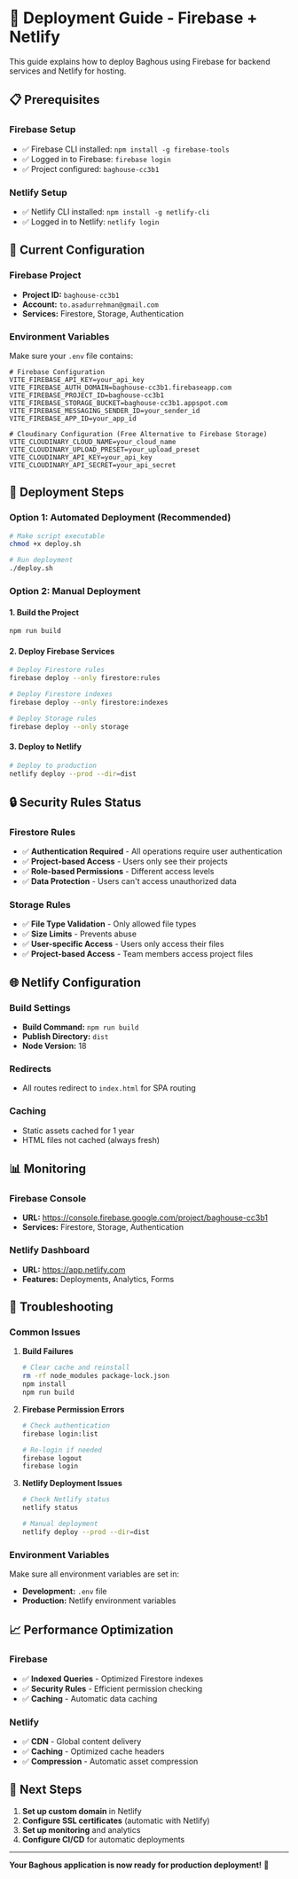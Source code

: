 # 🚀 Deployment Guide - Firebase + Netlify

This guide explains how to deploy Baghous using Firebase for backend services and Netlify for hosting.

## 📋 Prerequisites

### Firebase Setup
- ✅ Firebase CLI installed: `npm install -g firebase-tools`
- ✅ Logged in to Firebase: `firebase login`
- ✅ Project configured: `baghouse-cc3b1`

### Netlify Setup
- ✅ Netlify CLI installed: `npm install -g netlify-cli`
- ✅ Logged in to Netlify: `netlify login`

## 🔧 Current Configuration

### Firebase Project
- **Project ID:** `baghouse-cc3b1`
- **Account:** `to.asadurrehman@gmail.com`
- **Services:** Firestore, Storage, Authentication

### Environment Variables
Make sure your `.env` file contains:
```env
# Firebase Configuration
VITE_FIREBASE_API_KEY=your_api_key
VITE_FIREBASE_AUTH_DOMAIN=baghouse-cc3b1.firebaseapp.com
VITE_FIREBASE_PROJECT_ID=baghouse-cc3b1
VITE_FIREBASE_STORAGE_BUCKET=baghouse-cc3b1.appspot.com
VITE_FIREBASE_MESSAGING_SENDER_ID=your_sender_id
VITE_FIREBASE_APP_ID=your_app_id

# Cloudinary Configuration (Free Alternative to Firebase Storage)
VITE_CLOUDINARY_CLOUD_NAME=your_cloud_name
VITE_CLOUDINARY_UPLOAD_PRESET=your_upload_preset
VITE_CLOUDINARY_API_KEY=your_api_key
VITE_CLOUDINARY_API_SECRET=your_api_secret
```

## 🚀 Deployment Steps

### Option 1: Automated Deployment (Recommended)
```bash
# Make script executable
chmod +x deploy.sh

# Run deployment
./deploy.sh
```

### Option 2: Manual Deployment

#### 1. Build the Project
```bash
npm run build
```

#### 2. Deploy Firebase Services
```bash
# Deploy Firestore rules
firebase deploy --only firestore:rules

# Deploy Firestore indexes
firebase deploy --only firestore:indexes

# Deploy Storage rules
firebase deploy --only storage
```

#### 3. Deploy to Netlify
```bash
# Deploy to production
netlify deploy --prod --dir=dist
```

## 🔒 Security Rules Status

### Firestore Rules
- ✅ **Authentication Required** - All operations require user authentication
- ✅ **Project-based Access** - Users only see their projects
- ✅ **Role-based Permissions** - Different access levels
- ✅ **Data Protection** - Users can't access unauthorized data

### Storage Rules
- ✅ **File Type Validation** - Only allowed file types
- ✅ **Size Limits** - Prevents abuse
- ✅ **User-specific Access** - Users only access their files
- ✅ **Project-based Access** - Team members access project files

## 🌐 Netlify Configuration

### Build Settings
- **Build Command:** `npm run build`
- **Publish Directory:** `dist`
- **Node Version:** 18

### Redirects
- All routes redirect to `index.html` for SPA routing

### Caching
- Static assets cached for 1 year
- HTML files not cached (always fresh)

## 📊 Monitoring

### Firebase Console
- **URL:** https://console.firebase.google.com/project/baghouse-cc3b1
- **Services:** Firestore, Storage, Authentication

### Netlify Dashboard
- **URL:** https://app.netlify.com
- **Features:** Deployments, Analytics, Forms

## 🔧 Troubleshooting

### Common Issues

1. **Build Failures**
   ```bash
   # Clear cache and reinstall
   rm -rf node_modules package-lock.json
   npm install
   npm run build
   ```

2. **Firebase Permission Errors**
   ```bash
   # Check authentication
   firebase login:list
   
   # Re-login if needed
   firebase logout
   firebase login
   ```

3. **Netlify Deployment Issues**
   ```bash
   # Check Netlify status
   netlify status
   
   # Manual deployment
   netlify deploy --prod --dir=dist
   ```

### Environment Variables
Make sure all environment variables are set in:
- **Development:** `.env` file
- **Production:** Netlify environment variables

## 📈 Performance Optimization

### Firebase
- ✅ **Indexed Queries** - Optimized Firestore indexes
- ✅ **Security Rules** - Efficient permission checking
- ✅ **Caching** - Automatic data caching

### Netlify
- ✅ **CDN** - Global content delivery
- ✅ **Caching** - Optimized cache headers
- ✅ **Compression** - Automatic asset compression

## 🎯 Next Steps

1. **Set up custom domain** in Netlify
2. **Configure SSL certificates** (automatic with Netlify)
3. **Set up monitoring** and analytics
4. **Configure CI/CD** for automatic deployments

---

**Your Baghous application is now ready for production deployment!** 🚀 